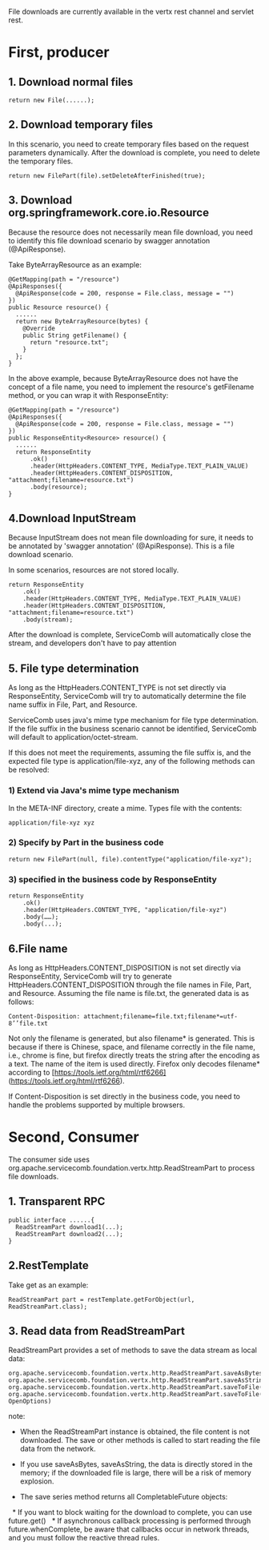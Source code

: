 File downloads are currently available in the vertx rest channel and servlet rest.

# First, producer

## 1. Download normal files

```
return new File(......);
```

## 2. Download temporary files

In this scenario, you need to create temporary files based on the request parameters dynamically. After the download is complete, you need to delete the temporary files.

```
return new FilePart(file).setDeleteAfterFinished(true);
```

## 3. Download org.springframework.core.io.Resource

Because the resource does not necessarily mean file download, you need to identify this file download scenario by swagger annotation (@ApiResponse).

Take ByteArrayResource as an example:

```
@GetMapping(path = "/resource")
@ApiResponses({
  @ApiResponse(code = 200, response = File.class, message = "")
})
public Resource resource() {
  ......
  return new ByteArrayResource(bytes) {
    @Override
    public String getFilename() {
      return "resource.txt";
    }
  };
}
```

In the above example, because ByteArrayResource does not have the concept of a file name, you need to implement the resource's getFilename method, or you can wrap it with ResponseEntity:

```
@GetMapping(path = "/resource")
@ApiResponses({
  @ApiResponse(code = 200, response = File.class, message = "")
})
public ResponseEntity<Resource> resource() {
  ......
  return ResponseEntity
      .ok()
      .header(HttpHeaders.CONTENT_TYPE, MediaType.TEXT_PLAIN_VALUE)
      .header(HttpHeaders.CONTENT_DISPOSITION, "attachment;filename=resource.txt")
      .body(resource);
}
```

## 4.Download InputStream

Because InputStream does not mean file downloading for sure, it needs to be annotated by 'swagger annotation' (@ApiResponse). This is a file download scenario.

In some scenarios, resources are not stored locally.
```
return ResponseEntity
    .ok()
    .header(HttpHeaders.CONTENT_TYPE, MediaType.TEXT_PLAIN_VALUE)
    .header(HttpHeaders.CONTENT_DISPOSITION, "attachment;filename=resource.txt")
    .body(stream);
```

After the download is complete, ServiceComb will automatically close the stream, and developers don't have to pay attention

## 5. File type determination

As long as the HttpHeaders.CONTENT\_TYPE is not set directly via ResponseEntity, ServiceComb will try to automatically determine the file name suffix in File, Part, and Resource.

ServiceComb uses java's mime type mechanism for file type determination. If the file suffix in the business scenario cannot be identified, ServiceComb will default to application/octet-stream.

If this does not meet the requirements, assuming the file suffix is, and the expected file type is application/file-xyz, any of the following methods can be resolved:

### 1) Extend via Java's mime type mechanism

In the META-INF directory, create a mime.  Types file with the contents:

```
application/file-xyz xyz
```

### 2) Specify by Part in the business code

```
return new FilePart(null, file).contentType("application/file-xyz");
```

### 3) specified in the business code by ResponseEntity

```
return ResponseEntity
    .ok()
    .header(HttpHeaders.CONTENT_TYPE, "application/file-xyz")
    .body(……);
    .body(...);
```

## 6.File name

As long as HttpHeaders.CONTENT\_DISPOSITION is not set directly via ResponseEntity, ServiceComb will try to generate HttpHeaders.CONTENT\_DISPOSITION through the file names in File, Part, and Resource. Assuming the file name is file.txt, the generated data is as follows:

```
Content-Disposition: attachment;filename=file.txt;filename*=utf-8’’file.txt
```

Not only the filename is generated, but also filename\* is generated. This is because if there is Chinese, space, and filename correctly in the file name, i.e., chrome is fine, but firefox directly treats the string after the encoding as a text. The name of the item is used directly. Firefox only decodes filename\* according to [https://tools.ietf.org/html/rtf6266] (https://tools.ietf.org/html/rtf6266).

If Content-Disposition is set directly in the business code, you need to handle the problems supported by multiple browsers.

# Second, Consumer

The consumer side uses org.apache.servicecomb.foundation.vertx.http.ReadStreamPart to process file downloads.

## 1. Transparent RPC

```
public interface ......{
  ReadStreamPart download1(...);
  ReadStreamPart download2(...);
}
```

## 2.RestTemplate

Take get as an example:

```
ReadStreamPart part = restTemplate.getForObject(url, ReadStreamPart.class);
```

## 3. Read data from ReadStreamPart

ReadStreamPart provides a set of methods to save the data stream as local data:

```
org.apache.servicecomb.foundation.vertx.http.ReadStreamPart.saveAsBytes()
org.apache.servicecomb.foundation.vertx.http.ReadStreamPart.saveAsString()
org.apache.servicecomb.foundation.vertx.http.ReadStreamPart.saveToFile(String)
org.apache.servicecomb.foundation.vertx.http.ReadStreamPart.saveToFile(File, OpenOptions)
```

note:

* When the ReadStreamPart instance is obtained, the file content is not downloaded. The save or other methods is called to start reading the file data from the network.

* If you use saveAsBytes, saveAsString, the data is directly stored in the memory; if the downloaded file is large, there will be a risk of memory explosion.

* The save series method returns all CompletableFuture objects:

  * If you want to block waiting for the download to complete, you can use future.get\(\)
  * If asynchronous callback processing is performed through future.whenComplete, be aware that callbacks occur in network threads, and you must follow the reactive thread rules.
